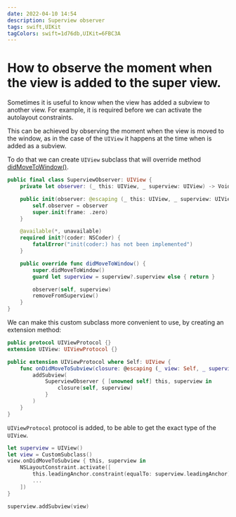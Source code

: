 ```yaml
---
date: 2022-04-10 14:54
description: Superview observer
tags: swift,UIKit
tagColors: swift=1d76db,UIKit=6FBC3A
---
```

# How to observe the moment when the view is added to the super view.

Sometimes it is useful to know when the view has added a subview to another view. For example, it is required before we can activate the autolayout constraints.

This can be achieved by observing the moment when the view is moved to the window, as in the case of the `UIView` it happens at the time when is added as a subview.

To do that we can create `UIView` subclass that will override method [didMoveToWindow()](https://developer.apple.com/documentation/uikit/uiview/1622527-didmovetowindow).

```swift
public final class SuperviewObserver: UIView {
    private let observer: (_ this: UIView, _ superview: UIView) -> Void

    public init(observer: @escaping (_ this: UIView, _ superview: UIView) -> Void) {
        self.observer = observer
        super.init(frame: .zero)
    }

    @available(*, unavailable)
    required init?(coder: NSCoder) {
        fatalError("init(coder:) has not been implemented")
    }

    public override func didMoveToWindow() {
        super.didMoveToWindow()
        guard let superview = superview?.superview else { return }

        observer(self, superview)
        removeFromSuperview()
    }
}
```

We can make this custom subclass more convenient to use, by creating an extension method:

```swift
public protocol UIViewProtocol {}
extension UIView: UIViewProtocol {}

public extension UIViewProtocol where Self: UIView {
    func onDidMoveToSubview(closure: @escaping (_ view: Self, _ superview: UIView) -> Void) {
        addSubview(
            SuperviewObserver { [unowned self] this, superview in
                closure(self, superview)
            }
        )
    }
}
```

`UIViewProtocol` protocol is added, to be able to get the exact type of the `UIView`.

```swift
let superview = UIView()
let view = CustomSubclass()
view.onDidMoveToSubview { this, superview in 
    NSLayoutConstraint.activate([
        this.leadingAnchor.constraint(equalTo: superview.leadingAnchor) // this is type of CustomSubclass
        ...
    ])
}

superview.addSubview(view)
```